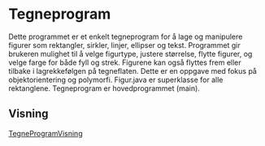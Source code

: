 # Tegneprogram
Dette programmet er et enkelt tegneprogram for å lage og manipulere figurer som rektangler, sirkler, linjer,
ellipser og tekst. Programmet gir brukeren mulighet til å velge figurtype, justere størrelse, flytte figurer,
og velge farge for både fyll og strek. Figurene kan også flyttes frem eller tilbake i lagrekkefølgen på tegneflaten.
Dette er en oppgave med fokus på objektorientering og polymorfi. Figur.java er superklasse for alle rektanglene. 
Tegneprogram er hovedprogrammet (main). 

## Visning 
[TegneProgramVisning](./gif/TegneProgramVisining.gif)
